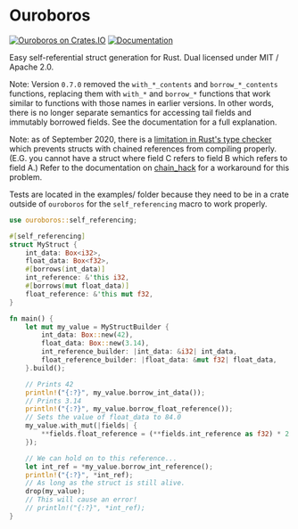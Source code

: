 # Ouroboros

[![Ouroboros on Crates.IO](https://img.shields.io/crates/v/ouroboros)](https://crates.io/crates/ouroboros)
[![Documentation](https://img.shields.io/badge/documentation-link-success)](https://docs.rs/ouroboros)


Easy self-referential struct generation for Rust. 
Dual licensed under MIT / Apache 2.0.

Note: Version `0.7.0` removed the `with_*_contents` and `borrow_*_contents` functions, replacing
them with `with_*` and `borrow_*` functions that work similar to functions with those names in 
earlier versions. In other words, there is no longer separate semantics for accessing tail fields
and immutably borrowed fields. See the documentation for a full explanation.

Note: as of September 2020, there is a [limitation in Rust's type checker](https://users.rust-lang.org/t/why-does-this-not-compile-box-t-target-t/49027/7?u=aaaaa)
which prevents structs with chained references from compiling properly. (E.G. you cannot have a 
struct where field C refers to field B which refers to field A.) Refer to the documentation on
[chain_hack](https://docs.rs/ouroboros/latest/ouroboros/attr.self_referencing.html#using-chain_hack) 
for a workaround for this problem.

Tests are located in the examples/ folder because they need to be in a crate outside of `ouroboros`
for the `self_referencing` macro to work properly.

```rust
use ouroboros::self_referencing;

#[self_referencing]
struct MyStruct {
    int_data: Box<i32>,
    float_data: Box<f32>,
    #[borrows(int_data)]
    int_reference: &'this i32,
    #[borrows(mut float_data)]
    float_reference: &'this mut f32,
}

fn main() {
    let mut my_value = MyStructBuilder {
        int_data: Box::new(42),
        float_data: Box::new(3.14),
        int_reference_builder: |int_data: &i32| int_data,
        float_reference_builder: |float_data: &mut f32| float_data,
    }.build();

    // Prints 42
    println!("{:?}", my_value.borrow_int_data());
    // Prints 3.14
    println!("{:?}", my_value.borrow_float_reference());
    // Sets the value of float_data to 84.0
    my_value.with_mut(|fields| {
        **fields.float_reference = (**fields.int_reference as f32) * 2.0;
    });

    // We can hold on to this reference...
    let int_ref = *my_value.borrow_int_reference();
    println!("{:?}", *int_ref);
    // As long as the struct is still alive.
    drop(my_value);
    // This will cause an error!
    // println!("{:?}", *int_ref);
}
```
